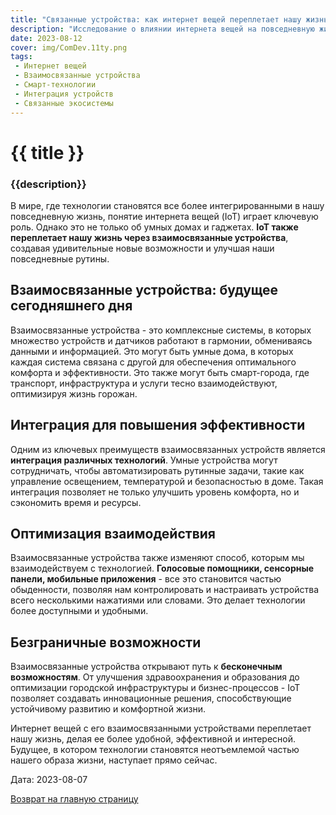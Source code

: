 ```yaml
---
title: "Связанные устройства: как интернет вещей переплетает нашу жизнь"
description: "Исследование о влиянии интернета вещей на повседневную жизнь через взаимосвязанные устройства."
date: 2023-08-12
cover: img/ComDev.11ty.png
tags:
 - Интернет вещей
 - Взаимосвязанные устройства
 - Смарт-технологии
 - Интеграция устройств
 - Связанные экосистемы
---
```

# {{ title }}
### {{description}}

В мире, где технологии становятся все более интегрированными в нашу повседневную жизнь, понятие интернета вещей (IoT) играет ключевую роль. Однако это не только об умных домах и гаджетах. **IoT также переплетает нашу жизнь через взаимосвязанные устройства**, создавая удивительные новые возможности и улучшая наши повседневные рутины.

## Взаимосвязанные устройства: будущее сегодняшнего дня

Взаимосвязанные устройства - это комплексные системы, в которых множество устройств и датчиков работают в гармонии, обмениваясь данными и информацией. Это могут быть умные дома, в которых каждая система связана с другой для обеспечения оптимального комфорта и эффективности. Это также могут быть смарт-города, где транспорт, инфраструктура и услуги тесно взаимодействуют, оптимизируя жизнь горожан.

## Интеграция для повышения эффективности

Одним из ключевых преимуществ взаимосвязанных устройств является **интеграция различных технологий**. Умные устройства могут сотрудничать, чтобы автоматизировать рутинные задачи, такие как управление освещением, температурой и безопасностью в доме. Такая интеграция позволяет не только улучшить уровень комфорта, но и сэкономить время и ресурсы.

## Оптимизация взаимодействия

Взаимосвязанные устройства также изменяют способ, которым мы взаимодействуем с технологией. **Голосовые помощники, сенсорные панели, мобильные приложения** - все это становится частью обыденности, позволяя нам контролировать и настраивать устройства всего несколькими нажатиями или словами. Это делает технологии более доступными и удобными.

## Безграничные возможности

Взаимосвязанные устройства открывают путь к **бесконечным возможностям**. От улучшения здравоохранения и образования до оптимизации городской инфраструктуры и бизнес-процессов - IoT позволяет создавать инновационные решения, способствующие устойчивому развитию и комфортной жизни.

Интернет вещей с его взаимосвязанными устройствами переплетает нашу жизнь, делая ее более удобной, эффективной и интересной. Будущее, в котором технологии становятся неотъемлемой частью нашего образа жизни, наступает прямо сейчас.

Дата: 2023-08-07

[Возврат на главную страницу](/)